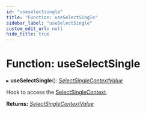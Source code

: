 ```yaml
---
id: "useselectsingle"
title: "Function: useSelectSingle"
sidebar_label: "useSelectSingle"
custom_edit_url: null
hide_title: true
---
```


# Function: useSelectSingle

▸ **useSelectSingle**(): [*SelectSingleContextValue*](../interfaces/selectsinglecontextvalue.md)

Hook to access the [SelectSingleContext](../variables/selectsinglecontext.md).

**Returns:** [*SelectSingleContextValue*](../interfaces/selectsinglecontextvalue.md)
